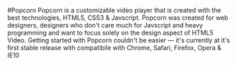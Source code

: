#Popcorn
Popcorn is a customizable video player that is created with the best technologies, HTML5, CSS3 & Javscript. Popcorn was created for web designers, designers who don't care much for Javscript and heavy programming and want to focus solely on the design aspect of HTML5 Video. Getting started with Popcorn couldn't be easier — it's currently at it's first stable release with compatibile with Chrome, Safari, Firefox, Opera & IE10
